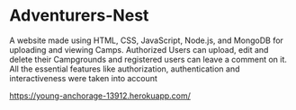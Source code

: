 # Adventurers-Nest
A website made using HTML, CSS, JavaScript, Node.js, and MongoDB for
uploading and viewing Camps.
Authorized Users can upload, edit and delete their Campgrounds 
and registered users can leave a comment on it.
All the essential features like authorization, authentication and interactiveness
were taken into account

https://young-anchorage-13912.herokuapp.com/
